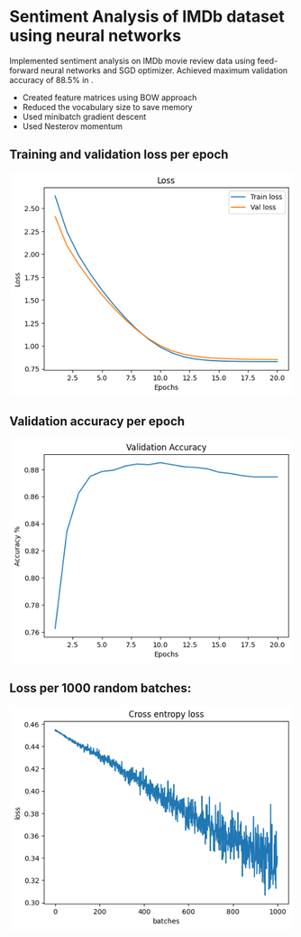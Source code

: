 # Sentiment Analysis of IMDb dataset using neural networks

Implemented sentiment analysis on IMDb movie review data using feed-forward neural networks and SGD optimizer. Achieved maximum validation accuracy of 88.5% in .

- Created feature matrices using BOW approach
- Reduced the vocabulary size to save memory
- Used minibatch gradient descent 
- Used Nesterov momentum

## Training and validation loss per epoch
![train-val-loss](./Train%20Val%20loss%20by%20epochs.png)  

## Validation accuracy per epoch
![Val accuracy per epoch](./Val%20accuracy%20by%20epoch.png)

## Loss per 1000 random batches:
![loss by batches](./Loss%20by%20batches.png)
